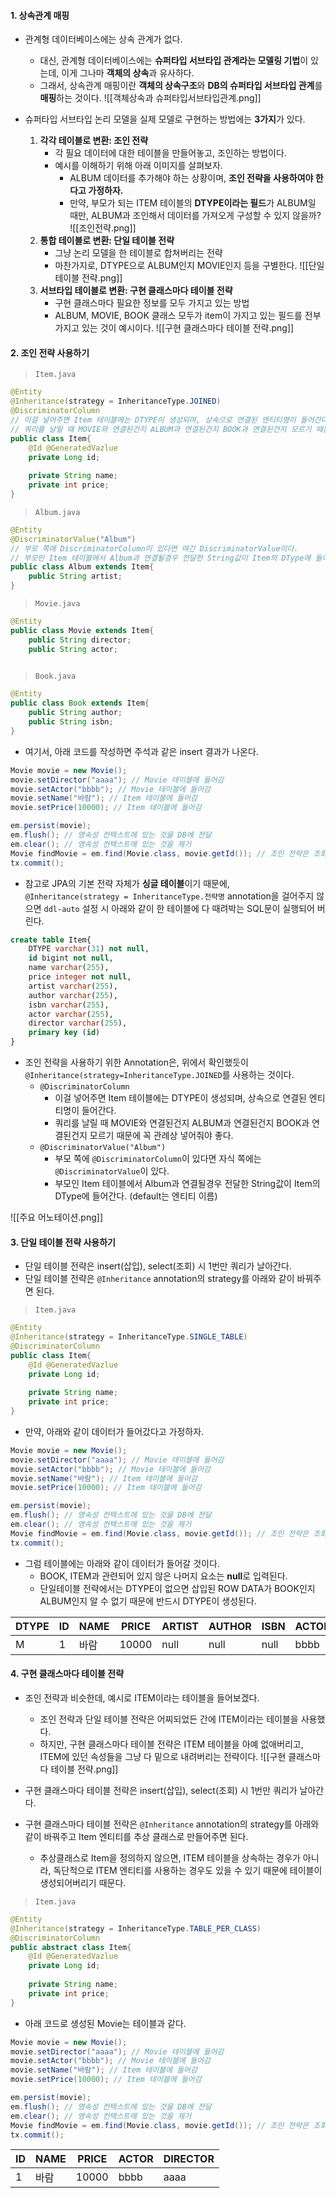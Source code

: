 
#### 1. 상속관계 매핑

- 관계형 데이터베이스에는 상속 관계가 없다.
	- 대신, 관계형 데이터베이스에는 **슈퍼타입 서브타입 관계라는 모델링 기법**이 있는데, 이게 그나마 **객체의 상속**과 유사하다.
	- 그래서, 상속관계 매핑이란 **객체의 상속구조**와 **DB의 슈퍼타입 서브타입 관계**를 **매핑**하는 것이다.
![[객체상속과 슈퍼타입서브타입관계.png]]

- 슈퍼타입 서브타입 논리 모델을 실제 모델로 구현하는 방법에는 **3가지**가 있다.
	1. **각각 테이블로 변환: 조인 전략**
		- 각 필요 데이터에 대한 테이블을 만들어놓고, 조인하는 방법이다.
		- 예시를 이해하기 위해 아래 이미지를 살펴보자. 
			- ALBUM 데이터를 추가해야 하는 상황이며, **조인 전략을 사용하여야 한다고 가정하자.**
			- 만약, 부모가 되는 ITEM 테이블의 **DTYPE이라는 필드**가 ALBUM일 때만, ALBUM과 조인해서 데이터를 가져오게 구성할 수 있지 않을까?
	![[조인전략.png]]
	2. **통합 테이블로 변환: 단일 테이블 전략**
		- 그냥 논리 모델을 한 테이블로 합쳐버리는 전략
		- 마찬가지로, DTYPE으로 ALBUM인지 MOVIE인지 등을 구별한다.
	   ![[단일 테이블 전략.png]]
	3. **서브타입 테이블로 변환: 구현 클래스마다 테이블 전략**
		- 구현 클래스마다 필요한 정보를 모두 가지고 있는 방법
		- ALBUM, MOVIE, BOOK 클래스 모두가 item이 가지고 있는 필드를 전부 가지고 있는 것이 예시이다.
	![[구현 클래스마다 테이블 전략.png]]


#### 2. 조인 전략 사용하기

> `Item.java`
```java
@Entity
@Inheritance(strategy = InheritanceType.JOINED)
@DiscriminatorColumn 
// 이걸 넣어주면 Item 테이블에는 DTYPE이 생성되며, 상속으로 연결된 엔티티명이 들어간다.
// 쿼리를 날릴 때 MOVIE와 연결된건지 ALBUM과 연결된건지 BOOK과 연결된건지 모르기 때문에 꼭 관례상 넣어줘야 좋다.
public class Item{
	@Id @GeneratedVazlue
	private Long id;
	
	private String name;
	private int price;
}
```

> `Album.java`
```java
@Entity
@DiscriminatorValue("Album") 
// 부모 쪽에 DiscriminatorColumn이 있다면 여긴 DiscriminatorValue이다.
// 부모인 Item 테이블에서 Album과 연결될경우 전달한 String값이 Item의 DType에 들어간다. (default는 엔티티)
public class Album extends Item{
	public String artist;
}
```

> `Movie.java`
```java
@Entity
public class Movie extends Item{
	public String director;
	public String actor;
	
```

> `Book.java`
```java
@Entity
public class Book extends Item{
	public String author;
	public String isbn;
}
```

- 여기서, 아래 코드를 작성하면 주석과 같은 insert 결과가 나온다.
```java
Movie movie = new Movie();
movie.setDirector("aaaa"); // Movie 테이블에 들어감
movie.setActor("bbbb"); // Movie 테이블에 들어감
movie.setName("바람"); // Item 테이블에 들어감
movie.setPrice(10000); // Item 테이블에 들어감

em.persist(movie);
em.flush(); // 영속성 컨텍스트에 있는 것을 DB에 전달
em.clear(); // 영속성 컨텍스트에 있는 것을 제거
Movie findMovie = em.find(Movie.class, movie.getId()); // 조인 전략은 조회할 때, JOIN하여 가져옴
tx.commit();
```

- 참고로 JPA의 기본 전략 자체가 **싱글 테이블**이기 때문에, `@Inheritance(strategy = InheritanceType.전략명` annotation을 걸어주지 않으면 `ddl-auto` 설정 시 아래와 같이 한 테이블에 다 때려박는 SQL문이 실행되어 버린다.
```sql
create table Item{
	DTYPE varchar(31) not null,
	id bigint not null,
	name varchar(255),
	price integer not null,
	artist varchar(255),
	author varchar(255),
	isbn varchar(255),
	actor varchar(255),
	director varchar(255),
	primary key (id)
}
```

- 조인 전략을 사용하기 위한 Annotation은, 위에서 확인했듯이 `@Inheritance(strategy=InheritanceType.JOINED`를 사용하는 것이다.
	- `@DiscriminatorColumn`
		- 이걸 넣어주면 Item 테이블에는 DTYPE이 생성되며, 상속으로 연결된 엔티티명이 들어간다.
		- 쿼리를 날릴 때 MOVIE와 연결된건지 ALBUM과 연결된건지 BOOK과 연결된건지 모르기 때문에 꼭 관례상 넣어줘야 좋다.
	- `@DiscriminatorValue("Album")`
		- 부모 쪽에 `@DiscriminatorColumn`이 있다면 자식 쪽에는 `@DiscriminatorValue`이 있다.
		- 부모인 Item 테이블에서 Album과 연결될경우 전달한 String값이 Item의 DType에 들어간다. (default는 엔티티 이름)

![[주요 어노테이션.png]]


#### 3. 단일 테이블 전략 사용하기

- 단일 테이블 전략은 insert(삽입), select(조회) 시 1번만 쿼리가 날아간다. 
- 단일 테이블 전략은 `@Inheritance` annotation의 strategy를 아래와 같이 바꿔주면 된다.

> `Item.java`
```java
@Entity
@Inheritance(strategy = InheritanceType.SINGLE_TABLE)
@DiscriminatorColumn 
public class Item{
	@Id @GeneratedVazlue
	private Long id;
	
	private String name;
	private int price;
}
```

- 만약, 아래와 같이 데이터가 들어갔다고 가정하자.
```java
Movie movie = new Movie();
movie.setDirector("aaaa"); // Movie 테이블에 들어감
movie.setActor("bbbb"); // Movie 테이블에 들어감
movie.setName("바람"); // Item 테이블에 들어감
movie.setPrice(10000); // Item 테이블에 들어감

em.persist(movie);
em.flush(); // 영속성 컨텍스트에 있는 것을 DB에 전달
em.clear(); // 영속성 컨텍스트에 있는 것을 제거
Movie findMovie = em.find(Movie.class, movie.getId()); // 조인 전략은 조회할 때, JOIN하여 가져옴
tx.commit();
```

- 그럼 테이블에는 아래와 같이 데이터가 들어갈 것이다.
	- BOOK, ITEM과 관련되어 있지 않은 나머지 요소는 **null**로 입력된다.
	- 단일테이블 전략에서는 DTYPE이 없으면 삽입된 ROW DATA가 BOOK인지 ALBUM인지 알 수 없기 때문에 반드시 DTYPE이 생성된다.

| DTYPE | ID  | NAME | PRICE | ARTIST | AUTHOR | ISBN | ACTOR | DIRECTOR |
| ----- | --- | ---- | ----- | ------ | ------ | ---- | ----- | -------- |
| M     | 1   | 바람   | 10000 | null   | null   | null | bbbb  | aaaa     |


#### 4. 구현 클래스마다 테이블 전략

- 조인 전략과 비슷한데, 예시로 ITEM이라는 테이블을 들어보겠다.
	- 조인 전략과 단일 테이블 전략은 어찌되었든 간에 ITEM이라는 테이블을 사용했다.
	- 하지만, 구현 클래스마다 테이블 전략은 ITEM 테이블을 아예 없애버리고, ITEM에 있던 속성들을 그냥 다 밑으로 내려버리는 전략이다.
![[구현 클래스마다 테이블 전략.png]]

- 구현 클래스마다 테이블 전략은 insert(삽입), select(조회) 시 1번만 쿼리가 날아간다. 
- 구현 클래스마다 테이블 전략은 `@Inheritance` annotation의 strategy를 아래와 같이 바꿔주고 Item 엔티티를 추상 클래스로 만들어주면 된다.
	- 추상클래스로 Item을 정의하지 않으면, ITEM 테이블을 상속하는 경우가 아니라, 독단적으로 ITEM 엔티티를 사용하는 경우도 있을 수 있기 때문에 테이블이 생성되어버리기 때문다.

> `Item.java`
```java
@Entity
@Inheritance(strategy = InheritanceType.TABLE_PER_CLASS)
@DiscriminatorColumn 
public abstract class Item{ 
	@Id @GeneratedVazlue
	private Long id;
	
	private String name;
	private int price;
}
```

- 아래 코드로 생성된 Movie는 테이블과 같다.
```java
Movie movie = new Movie();
movie.setDirector("aaaa"); // Movie 테이블에 들어감
movie.setActor("bbbb"); // Movie 테이블에 들어감
movie.setName("바람"); // Item 테이블에 들어감
movie.setPrice(10000); // Item 테이블에 들어감

em.persist(movie);
em.flush(); // 영속성 컨텍스트에 있는 것을 DB에 전달
em.clear(); // 영속성 컨텍스트에 있는 것을 제거
Movie findMovie = em.find(Movie.class, movie.getId()); // 조인 전략은 조회할 때, JOIN하여 가져옴
tx.commit();
```

| ID  | NAME | PRICE | ACTOR | DIRECTOR |
| --- | ---- | ----- | ----- | -------- |
| 1   | 바람   | 10000 | bbbb  | aaaa     |
